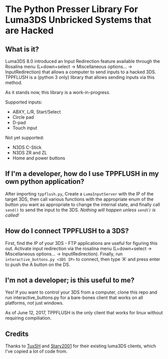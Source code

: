 # The Python Presser Library For Luma3DS Unbricked Systems that are Hacked

## What is it?

Luma3DS 8.0 introduced an Input Redirection feature available through the Rosalina menu (L+down+select -> Miscellaneous options... -> InputRedirection) that allows a computer to send inputs to a hacked 3DS. TPPFLUSH is a (python 3 only) library that allows sending inputs via this method.

As it stands now, this library is a work-in-progress.

Supported inputs:
* ABXY, L/R, Start/Select
* Circle pad
* D-pad
* Touch input

Not yet supported:
* N3DS C-Stick
* N3DS ZR and ZL
* Home and power buttons

## If I'm a developer, how do I use TPPFLUSH in my own python application?

After importing `tppflush.py`, Create a `LumaInputServer` with the IP of the target 3DS, then call various functions with the appropriate enum of the button you want as appropriate to change the internal state, and finally call `send()` to send the input to the 3DS. *Nothing will happen unless `send()` is called!*

## How do I connect TPPFLUSH to a 3DS?

First, find the IP of your 3DS - FTP applications are useful for figuring this out. Activate input redirection via the rosalina menu (L+down+select -> Miscellaneous options... -> InputRedirection). Finally, run `interactive_buttons.py <3DS IP>` to connect, then type 'A' and press enter to push the A button on the DS.

## I'm not a developer; is this useful to me?

Yes! If you want to control your 3DS from a computer, clone this repo and run interactive_buttons.py for a bare-bones client that works on all platforms, not just windows.

As of June 12, 2017, TPPFLUSH is the only client that works for linux without requiring compiliation. 

## Credits

Thanks to [TuxSH](https://github.com/TuxSH/InputRedirectionClient-Qt) and [Stary2001](https://github.com/Stary2001/InputClient-SDL) for their existing luma3DS clients, which I've copied a lot of code from.

